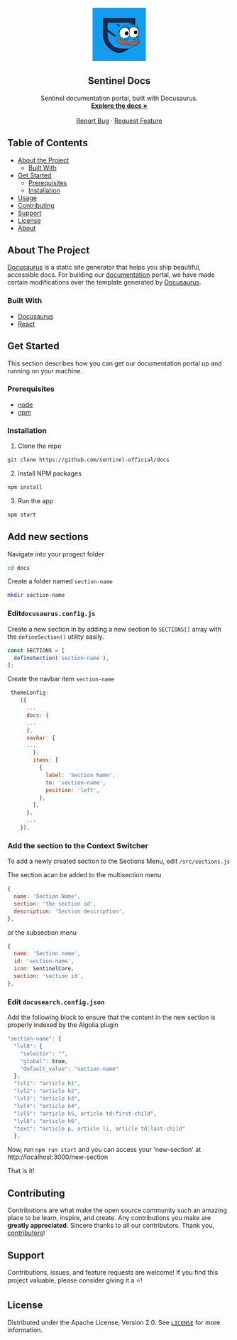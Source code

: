 <!-- PROJECT LOGO -->
<p align="center">
  <a href="https://sentinel.co">
    <img src="static/img/sentinel-docs-card.png" alt="Logo" width="120">
  </a>

  <h2 align="center">Sentinel Docs</h3>

  <p align="center">
    Sentinel documentation portal, built with Docusaurus.
    <br />
    <a href="https://trinityprivacy.github.io/sentinel-docs/"><strong>Explore the docs »</strong></a>
    <br />
    <br />
    <a href="https://github.com/trinityprivacy/sentinel-docs/issues">Report Bug</a>
    ·
    <a href="https://github.com/trinityprivacy/sentinel-docs/issues">Request Feature</a>
  </p>
</p>

<!-- TABLE OF CONTENTS -->

## Table of Contents

- [About the Project](#about-the-project)
  - [Built With](#built-with)
- [Get Started](#get-started)
  - [Prerequisites](#prerequisites)
  - [Installation](#installation)
- [Usage](#usage)
- [Contributing](#contributing)
- [Support](#support)
- [License](#license)
- [About](#about)

<!-- ABOUT THE PROJECT -->

## About The Project

[Docusaurus](https://docusaurus.io/) is a static site generator that helps you ship beautiful, accessible docs. For building our [documentation](https://trinityprivacy.github.io/sentinel-docs/) portal, we have made certain modifications over the template generated by [Docusaurus](https://docusaurus.io).

### Built With

- [Docusaurus](https://docusaurus.io/)
- [React](https://reactjs.org/)

<!-- GET STARTED -->

## Get Started

This section describes how you can get our documentation portal up and running on your machine.

### Prerequisites

- [node](https://nodejs.org/en/)
- [npm](https://www.npmjs.com/)

### Installation

1. Clone the repo

```sh
git clone https://github.com/sentinel-official/docs
```

2. Install NPM packages

```sh
npm install
```

3. Run the app

```sh
npm start
```

<!-- USAGE EXAMPLES -->

## Add new sections

<!-- In usage, mention how to edit the docs, how to update versions, etc. -->

Navigate into your progect folder

```sh
cd docs
```

Create a folder named `section-name`

```sh
mkdir section-name
```

### Edit`docusaurus.config.js`

Create a new section in by adding a new section to `SECTIONS[]` array with the `defineSection()` utility easily.

```jsx
const SECTIONS = [
  defineSection('section-name'),
];
```

Create the navbar item `section-name`

```jsx
 themeConfig:
    ({
      ...
      docs: {
      ...
      },
      navbar: {
      ...
        },
        items: [
          {
            label: 'Section Name',
            to: 'section-name',
            position: 'left',
          },
        ],
      },
      ...
    }),
```

### Add the section to the Context Switcher

To add a newly created section to the Sections Menu, edit `/src/sections.js`

The section acan be added to the multisection menu

```jsx
{
  name: 'Section Name',
  section: 'the section id',
  description: 'Section description',
},
```

or the subsection menu

```jsx
{
  name: 'Section name',
  id: 'section-name',
  icon: SentinelCore,
  section: 'section id',
},
```

### Edit `docusearch.config.json`

Add the following block to ensure that the content in the new section is properly indexed by the Algolia plugin

```jsx
"section-name": {
  "lvl0": {
    "selector": "",
    "global": true,
    "default_value": "section-name"
  },
  "lvl1": "article h1",
  "lvl2": "article h2",
  "lvl3": "article h3",
  "lvl4": "article h4",
  "lvl5": "article h5, article td:first-child",
  "lvl6": "article h6",
  "text": "article p, article li, article td:last-child"
  },
```

Now, run `npm run start` and you can access your 'new-section' at http://localhost:3000/new-section

That is it!

<!-- CONTRIBUTING -->

## Contributing

Contributions are what make the open source community such an amazing place to be learn, inspire, and create. Any contributions you make are **greatly appreciated**. Sincere thanks to all our contributors. Thank you, [contributors](https://github.com/sentinel-official/docs/graphs/contributors)!

## Support

Contributions, issues, and feature requests are welcome!
If you find this project valuable, please consider giving it a ⭐️!

<!-- LICENSE -->

## License

Distributed under the Apache License, Version 2.0. See [`LICENSE`](./LICENSE) for more information.

<!-- MARKDOWN LINKS & IMAGES -->
<!-- https://www.markdownguide.org/basic-syntax/#reference-style-links -->
